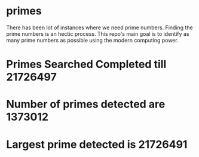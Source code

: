 # primes
There has been lot of instances where we need prime numbers. Finding the prime numbers is an hectic process. This repo's main goal is to identify as many prime numbers as possible using the modern computing power.

# Primes Searched Completed till 21726497
# Number of primes detected are 1373012
# Largest prime detected is 21726491
